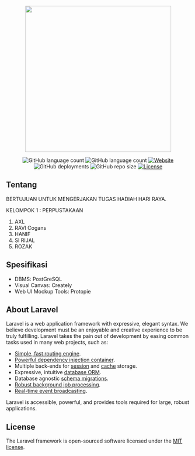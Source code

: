 <p align="center"><img src="https://res.cloudinary.com/dtfbvvkyp/image/upload/v1566331377/laravel-logolockup-cmyk-red.svg" width="400"></p>

<p align="center">
<img alt="GitHub language count" src="https://img.shields.io/github/languages/count/azriel41/perpustakaan">
<img alt="GitHub language count" src="https://img.shields.io/static/v1?label=version&message=7.5.2">
<a href="https://tugasptw.herokuapp.com/"><img alt="Website" src="https://img.shields.io/website?url=https%3A%2F%2Ftugasptw.herokuapp.com%2F"></a>
<img alt="GitHub deployments" src="https://img.shields.io/github/deployments/rdp77/perpustakaan/tugasptw">
<img alt="GitHub repo size" src="https://img.shields.io/github/repo-size/azriel41/perpustakaan">
<a href="https://packagist.org/packages/laravel/framework"><img src="https://poser.pugx.org/laravel/framework/license.svg" alt="License"></a>
</p>

## Tentang

BERTUJUAN UNTUK MENGERJAKAN TUGAS HADIAH HARI RAYA.

KELOMPOK 1 : PERPUSTAKAAN
1. AXL
2. RAVI Cogans 
3. HANIF
4. SI RIJAL
5. ROZAK

## Spesifikasi

- DBMS: PostGreSQL
- Visual Canvas: Creately
- Web UI Mockup Tools: Protopie

## About Laravel

Laravel is a web application framework with expressive, elegant syntax. We believe development must be an enjoyable and creative experience to be truly fulfilling. Laravel takes the pain out of development by easing common tasks used in many web projects, such as:

- [Simple, fast routing engine](https://laravel.com/docs/routing).
- [Powerful dependency injection container](https://laravel.com/docs/container).
- Multiple back-ends for [session](https://laravel.com/docs/session) and [cache](https://laravel.com/docs/cache) storage.
- Expressive, intuitive [database ORM](https://laravel.com/docs/eloquent).
- Database agnostic [schema migrations](https://laravel.com/docs/migrations).
- [Robust background job processing](https://laravel.com/docs/queues).
- [Real-time event broadcasting](https://laravel.com/docs/broadcasting).

Laravel is accessible, powerful, and provides tools required for large, robust applications.

## License

The Laravel framework is open-sourced software licensed under the [MIT license](https://opensource.org/licenses/MIT).
